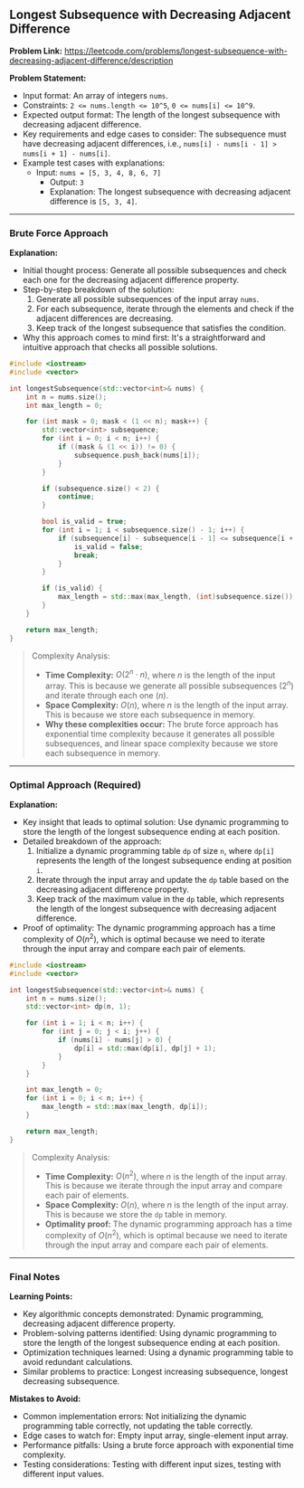 ## Longest Subsequence with Decreasing Adjacent Difference

**Problem Link:** https://leetcode.com/problems/longest-subsequence-with-decreasing-adjacent-difference/description

**Problem Statement:**
- Input format: An array of integers `nums`.
- Constraints: `2 <= nums.length <= 10^5`, `0 <= nums[i] <= 10^9`.
- Expected output format: The length of the longest subsequence with decreasing adjacent difference.
- Key requirements and edge cases to consider: The subsequence must have decreasing adjacent differences, i.e., `nums[i] - nums[i - 1] > nums[i + 1] - nums[i]`.
- Example test cases with explanations:
  - Input: `nums = [5, 3, 4, 8, 6, 7]`
    - Output: `3`
    - Explanation: The longest subsequence with decreasing adjacent difference is `[5, 3, 4]`.

---

### Brute Force Approach

**Explanation:**
- Initial thought process: Generate all possible subsequences and check each one for the decreasing adjacent difference property.
- Step-by-step breakdown of the solution:
  1. Generate all possible subsequences of the input array `nums`.
  2. For each subsequence, iterate through the elements and check if the adjacent differences are decreasing.
  3. Keep track of the longest subsequence that satisfies the condition.
- Why this approach comes to mind first: It's a straightforward and intuitive approach that checks all possible solutions.

```cpp
#include <iostream>
#include <vector>

int longestSubsequence(std::vector<int>& nums) {
    int n = nums.size();
    int max_length = 0;

    for (int mask = 0; mask < (1 << n); mask++) {
        std::vector<int> subsequence;
        for (int i = 0; i < n; i++) {
            if ((mask & (1 << i)) != 0) {
                subsequence.push_back(nums[i]);
            }
        }

        if (subsequence.size() < 2) {
            continue;
        }

        bool is_valid = true;
        for (int i = 1; i < subsequence.size() - 1; i++) {
            if (subsequence[i] - subsequence[i - 1] <= subsequence[i + 1] - subsequence[i]) {
                is_valid = false;
                break;
            }
        }

        if (is_valid) {
            max_length = std::max(max_length, (int)subsequence.size());
        }
    }

    return max_length;
}
```

> Complexity Analysis:
> - **Time Complexity:** $O(2^n \cdot n)$, where $n$ is the length of the input array. This is because we generate all possible subsequences ($2^n$) and iterate through each one ($n$).
> - **Space Complexity:** $O(n)$, where $n$ is the length of the input array. This is because we store each subsequence in memory.
> - **Why these complexities occur:** The brute force approach has exponential time complexity because it generates all possible subsequences, and linear space complexity because we store each subsequence in memory.

---

### Optimal Approach (Required)

**Explanation:**
- Key insight that leads to optimal solution: Use dynamic programming to store the length of the longest subsequence ending at each position.
- Detailed breakdown of the approach:
  1. Initialize a dynamic programming table `dp` of size `n`, where `dp[i]` represents the length of the longest subsequence ending at position `i`.
  2. Iterate through the input array and update the `dp` table based on the decreasing adjacent difference property.
  3. Keep track of the maximum value in the `dp` table, which represents the length of the longest subsequence with decreasing adjacent difference.
- Proof of optimality: The dynamic programming approach has a time complexity of $O(n^2)$, which is optimal because we need to iterate through the input array and compare each pair of elements.

```cpp
#include <iostream>
#include <vector>

int longestSubsequence(std::vector<int>& nums) {
    int n = nums.size();
    std::vector<int> dp(n, 1);

    for (int i = 1; i < n; i++) {
        for (int j = 0; j < i; j++) {
            if (nums[i] - nums[j] > 0) {
                dp[i] = std::max(dp[i], dp[j] + 1);
            }
        }
    }

    int max_length = 0;
    for (int i = 0; i < n; i++) {
        max_length = std::max(max_length, dp[i]);
    }

    return max_length;
}
```

> Complexity Analysis:
> - **Time Complexity:** $O(n^2)$, where $n$ is the length of the input array. This is because we iterate through the input array and compare each pair of elements.
> - **Space Complexity:** $O(n)$, where $n$ is the length of the input array. This is because we store the `dp` table in memory.
> - **Optimality proof:** The dynamic programming approach has a time complexity of $O(n^2)$, which is optimal because we need to iterate through the input array and compare each pair of elements.

---

### Final Notes

**Learning Points:**
- Key algorithmic concepts demonstrated: Dynamic programming, decreasing adjacent difference property.
- Problem-solving patterns identified: Using dynamic programming to store the length of the longest subsequence ending at each position.
- Optimization techniques learned: Using a dynamic programming table to avoid redundant calculations.
- Similar problems to practice: Longest increasing subsequence, longest decreasing subsequence.

**Mistakes to Avoid:**
- Common implementation errors: Not initializing the dynamic programming table correctly, not updating the table correctly.
- Edge cases to watch for: Empty input array, single-element input array.
- Performance pitfalls: Using a brute force approach with exponential time complexity.
- Testing considerations: Testing with different input sizes, testing with different input values.
